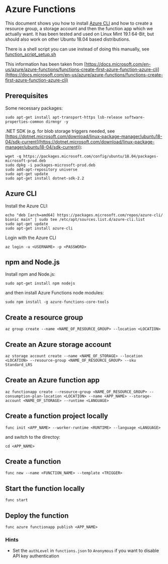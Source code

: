 # Azure Functions

This document shows you how to install [Azure CLI](https://docs.microsoft.com/en-us/cli/azure/install-azure-cli?view=azure-cli-latest) and how to create a resource group, a storage account and then the function app which we actually want. It has been tested and used on Linux Mint 19.1 64-Bit, but should also work on other Ubuntu 18.04 based distributions.

There is a shell script you can use instead of doing this manually, see [function_script_setup.sh](function_script_setup.sh)

This information has been taken from [https://docs.microsoft.com/en-us/azure/azure-functions/functions-create-first-azure-function-azure-cli](https://docs.microsoft.com/en-us/azure/azure-functions/functions-create-first-azure-function-azure-cli)

## Prerequisites

Some necessary packages:

```shell
sudo apt-get install apt-transport-https lsb-release software-properties-common dirmngr -y
```

.NET SDK (e.g. for blob storage triggers needed, see [https://dotnet.microsoft.com/download/linux-package-manager/ubuntu18-04/sdk-current](https://dotnet.microsoft.com/download/linux-package-manager/ubuntu18-04/sdk-current)):

```shell
wget -q https://packages.microsoft.com/config/ubuntu/18.04/packages-microsoft-prod.deb
sudo dpkg -i packages-microsoft-prod.deb
sudo add-apt-repository universe
sudo apt-get update
sudo apt-get install dotnet-sdk-2.2
```

## Azure CLI

Install the Azure CLI:

```shell
echo "deb [arch=amd64] https://packages.microsoft.com/repos/azure-cli/ bionic main" | sudo tee /etc/apt/sources.list.d/azure-cli.list
sudo apt-get update
sudo apt-get install azure-cli
```

Login with the Azure CLI

```shell
az login -u <USERNAME> -p <PASSWORD>
```

## npm and Node.js

Install npm and Node.js:

```shell
sudo apt-get install npm nodejs
```

and then install Azure Functions node modules:

```shell
sudo npm install -g azure-functions-core-tools
```

## Create a resource group

```shell
az group create --name <NAME_OF_RESOURCE_GROUP> --location <LOCATION>
```

## Create an Azure storage account

```shell
az storage account create --name <NAME_OF_STORAGE> --location <LOCATION> --resource-group <NAME_OF_RESOURCE_GROUP> --sku Standard_LRS
```

## Create an Azure function app

```shell
az functionapp create --resource-group <NAME_OF_RESOURCE_GROUP> --consumption-plan-location <LOCATION> --name <APP_NAME> --storage-account <NAME_OF_STORAGE> --runtime <LANGUAGE>
```

## Create a function project locally

```shell
func init <APP_NAME> --worker-runtime <RUNTIME> --language <LANGUAGE>
```

and switch to the directoy:

```shell
cd <APP_NAME>
```

## Create a function
```shell
func new --name <FUNCTION_NAME> --template <TRIGGER>
```

## Start the function locally

```shell
func start
```

## Deploy the function

```shell
func azure functionapp publish <APP_NAME>
```

### Hints
 - Set the `authLevel` in `functions.json` to `Anonymous` if you want to disable API key authentication
